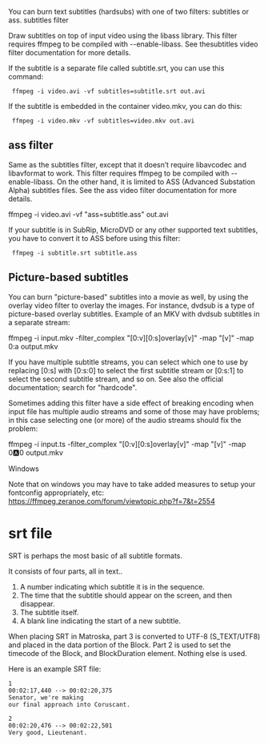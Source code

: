  You can burn text subtitles (hardsubs) with one of two filters: subtitles or ass.
 subtitles filter

 Draw subtitles on top of input video using the libass library. This filter
 requires ffmpeg to be compiled with --enable-libass. See the ​subtitles
 video filter documentation for more details.

 If the subtitle is a separate file called subtitle.srt, you can use this command:

     ffmpeg -i video.avi -vf subtitles=subtitle.srt out.avi

 If the subtitle is embedded in the container video.mkv, you can do this:

     ffmpeg -i video.mkv -vf subtitles=video.mkv out.avi

 ## ass filter

 Same as the subtitles filter, except that it doesn’t require libavcodec and
 libavformat to work. This filter requires ffmpeg to be compiled with
 --enable-libass. On the other hand, it is limited to ​ASS (Advanced
 Substation Alpha) subtitles files. See the ​ass video filter
 documentation for more details.

 ffmpeg -i video.avi -vf "ass=subtitle.ass" out.avi

 If your subtitle is in SubRip, MicroDVD or any other supported text
 subtitles, you have to convert it to ASS before using this filter:

     ffmpeg -i subtitle.srt subtitle.ass


 ## Picture-based subtitles

 You can burn "picture-based" subtitles into a movie as well, by using the
 ​overlay video filter to overlay the images. For instance, dvdsub is a
 type of picture-based overlay subtitles. Example of an MKV with dvdsub
 subtitles in a separate stream:

 ffmpeg -i input.mkv -filter_complex "[0:v][0:s]overlay[v]" -map "[v]" -map 0:a <output options> output.mkv

 If you have multiple subtitle streams, you can select which one to use by
 replacing [0:s] with [0:s:0] to select the first subtitle stream or [0:s:1]
 to select the second subtitle stream, and so on. See also ​the official
 documentation; search for "hardcode".

 Sometimes adding this filter have a side effect of breaking encoding when input file has multiple audio streams and some of those may have problems; in this case selecting one (or more) of the audio streams should fix the problem:

 ffmpeg -i input.ts -filter_complex "[0:v][0:s]overlay[v]" -map "[v]" -map 0:a:0 <output options> output.mkv

 Windows

 Note that on windows you may have to take added measures to setup your fontconfig appropriately, etc: ​https://ffmpeg.zeranoe.com/forum/viewtopic.php?f=7&t=2554



# srt file


SRT is perhaps the most basic of all subtitle formats.

It consists of four parts, all in text..

1. A number indicating which subtitle it is in the sequence.
2. The time that the subtitle should appear on the screen, and then disappear.
3. The subtitle itself.
4. A blank line indicating the start of a new subtitle.

When placing SRT in Matroska, part 3 is converted to UTF-8 (S_TEXT/UTF8) and
placed in the data portion of the Block. Part 2 is used to set the timecode of
the Block, and BlockDuration element. Nothing else is used.

Here is an example SRT file:

    1
    00:02:17,440 --> 00:02:20,375
    Senator, we're making
    our final approach into Coruscant.

    2
    00:02:20,476 --> 00:02:22,501
    Very good, Lieutenant.


<!--
    vim: set ft=markdown tw=78:
-->
